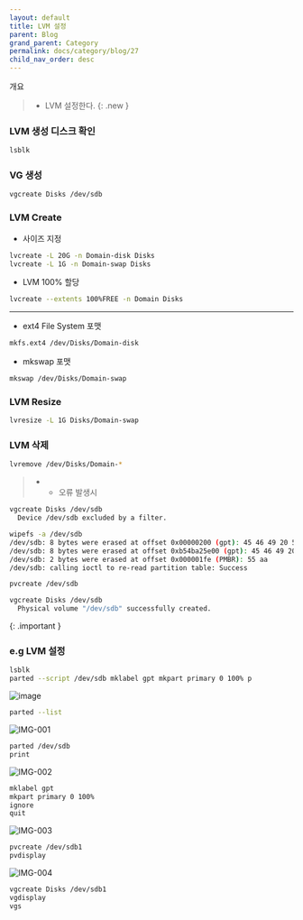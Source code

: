 ```yaml
---
layout: default
title: LVM 설정
parent: Blog
grand_parent: Category
permalink: docs/category/blog/27
child_nav_order: desc
---
```


개요

> - LVM 설정한다.
{: .new }

### LVM 생성 디스크 확인

```bash
lsblk
```

### VG 생성

```bash
vgcreate Disks /dev/sdb
```

### LVM Create

- 사이즈 지정

```bash
lvcreate -L 20G -n Domain-disk Disks
lvcreate -L 1G -n Domain-swap Disks
```

- LVM 100% 할당

```bash
lvcreate --extents 100%FREE -n Domain Disks
```

---

- ext4 File System 포맷

```bash
mkfs.ext4 /dev/Disks/Domain-disk
```

- mkswap 포맷

```bash
mkswap /dev/Disks/Domain-swap
```

### LVM Resize

```bash
lvresize -L 1G Disks/Domain-swap
```

### LVM 삭제

```bash
lvremove /dev/Disks/Domain-*
```

> - * 오류 발생시
> 
```bash
vgcreate Disks /dev/sdb
  Device /dev/sdb excluded by a filter.
```
>
>
```bash
wipefs -a /dev/sdb
/dev/sdb: 8 bytes were erased at offset 0x00000200 (gpt): 45 46 49 20 50 41 52 54
/dev/sdb: 8 bytes were erased at offset 0xb54ba25e00 (gpt): 45 46 49 20 50 41 52 54
/dev/sdb: 2 bytes were erased at offset 0x000001fe (PMBR): 55 aa
/dev/sdb: calling ioctl to re-read partition table: Success
```
>
>
```bash
pvcreate /dev/sdb
```
>
>
```bash
vgcreate Disks /dev/sdb
  Physical volume "/dev/sdb" successfully created.
```
>
{: .important }


### e.g LVM 설정

```bash
lsblk
parted --script /dev/sdb mklabel gpt mkpart primary 0 100% p
```

![image](https://user-images.githubusercontent.com/36792594/192085816-5958c6fa-7fbf-4e6c-97e0-9e0dce490484.png)

```bash
parted --list
```

![IMG-001](https://user-images.githubusercontent.com/36792594/183372804-3960c46f-b885-4981-89d1-84e7355e1940.png)

```bash
parted /dev/sdb
print
```

![IMG-002](https://user-images.githubusercontent.com/36792594/183372813-409e6e35-3575-4631-9cac-7c6455d6f3d9.png)

```bash
mklabel gpt
mkpart primary 0 100%
ignore
quit
```

![IMG-003](https://user-images.githubusercontent.com/36792594/183372815-541d5c7c-62d9-4b0f-b775-85ccff8dae17.png)

```bash
pvcreate /dev/sdb1
pvdisplay
```

![IMG-004](https://user-images.githubusercontent.com/36792594/183379107-c523af84-c9fa-4b92-80a6-84ee94e141fc.png)

```bash
vgcreate Disks /dev/sdb1
vgdisplay
vgs
```
